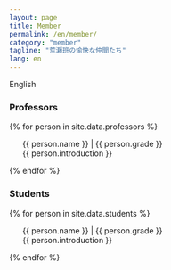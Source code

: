 ```yaml
---
layout: page
title: Member
permalink: /en/member/
category: "member"
tagline: "荒瀬班の愉快な仲間たち"
lang: en
---
```


English
<h3 class="member-role"><span>Professors</span></h3> 

{% for person in site.data.professors %}
  <ul class="member-content">
    {{ person.name }} | {{ person.grade }} <br>
    {{ person.introduction }}
  </ul>
{% endfor %}

<h3 class="member-role"><span>Students</span></h3>

{% for person in site.data.students %}
  <ul class="member-content">
    {{ person.name }} | {{ person.grade }} <br>
    {{ person.introduction }}
  </ul>
{% endfor %}
